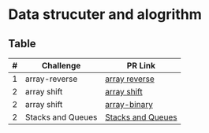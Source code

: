 # Data strucuter and alogrithm





## Table

|#|Challenge|PR Link|
|----|-----|-------|
|1|array-reverse|[array reverse](reverse-array/readme.md)|
|2|array shift|[array shift](array-insert-shift/readme.md)|
|2|array shift|[array-binary](array-insert-shift/readme.md)|
|2|Stacks and Queues|[Stacks and Queues](stack_and_queue/readme.md)|